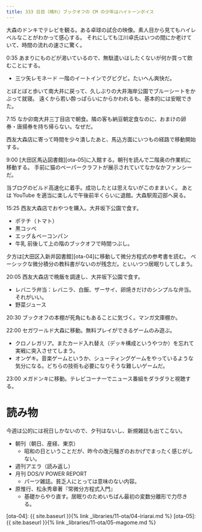 ```yaml
---
title: 333 日目（晴れ）ブックオフの CM の少年はハイトーンボイス
---
```


大森のドンキでテレビを観る。ある卓球の試合の映像。素人目から見てもハイレベルなことがわかって感心する。
それにしても江川卓氏はいつの間にか老けていて、時間の流れの速さに驚く。

0:35 あまりにものどが渇いているので、無駄遣いはしたくないが何か買って飲むことにする。
* 三ツ矢レモネード
一階のイートインでグビグビ。たいへん爽快だ。

とぼとぼと歩いて南大井に戻って、久しぶりの大井海岸公園でブルーシートをかぶって就寝。
遠くから若い酔っぱらいにからかわれるも、基本的には安眠できた。

7:15 なか卯南大井三丁目店で朝食。隣の客も納豆朝定食なのに、おまけの卵券・唐揚券を持ち帰らない。なぜだ。

西友大森店に寄って時間を少々潰したあと、馬込方面にいつもの経路で移動開始する。

9:00 [大田区馬込図書館][ota-05]に入館する。朝刊を読んで二階奥の作業机に移動する。
手前に猫のペーパークラフトが展示されていてなかなかファンシーだ。

当ブログのビルド高速化に着手。成功したとは思えないがこのままいく。
あとは YouTube を適当に楽しんで午後前半くらいに退館。大森駅周辺部へ戻る。

15:25 西友大森店でおやつを購入。大井坂下公園で食す。
* ポテチ（トマト）
* 黒コッペ
* エッグ＆ベーコンパン
* 牛乳
前後して上の階のブックオフで時間つぶし。

夕方は[大田区入新井図書館][ota-04]に移動して微分方程式の参考書を読む。
ベーシックな微分積分の教科書がないのが残念だ。といいつつ居眠りしてしまう。

20:05 西友大森店で晩飯を調達し、大井坂下公園で食す。
* レバニラ弁当：レバニラ、白飯、ザーサイ、卵焼きだけのシンプルな弁当。それがいい。
* 野菜ジュース

20:30 ブックオフの本棚が死角にもあることに気づく。マンガ文庫棚か。

22:00 セガワールド大森に移動。無料プレイができるゲームのみ遊ぶ。
* クロノレガリア。またカード入れ替え（デッキ構成というやつか）を忘れて実戦に突入させてしまう。
* オンゲキ。音楽ゲームというか、シューティングゲームをやっているような気分になる。どちらの技術も必要になりそうな難しいゲームだ。

23:00 メガドンキに移動。テレビコーナーでニュース番組をダラダラと視聴する。

# 読み物

今週は公的には祝日しかないので、夕刊はないし、新規雑誌も出てこない。

* 朝刊（朝日、産経、東京）
  * 昭和の日ということだが、昨今の改元騒ぎのおかげでまったく感じがしない。
* 週刊アエラ（読み返し）
* 月刊 DOS/V POWER REPORT
  * パーツ雑誌。貧乏人にとっては意味のない内容。
* 原惟行、松永秀章著『常微分方程式入門』
  * 基礎からやり直す。居眠りのためいちばん最初の変数分離形で力尽きる。

[ota-04]: {{ site.baseurl }}{% link _libraries/11-ota/04-iriarai.md %}
[ota-05]: {{ site.baseurl }}{% link _libraries/11-ota/05-magome.md %}

